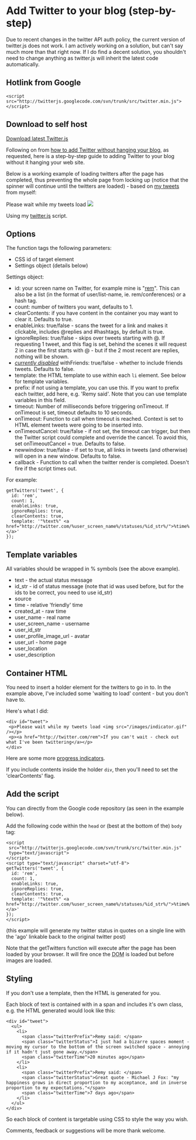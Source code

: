 # Add Twitter to your blog (step-by-step)

<div class="update"><p>Due to recent changes in the twitter API auth policy, the current version of twitter.js does not work. I am actively working on a solution, but can't say much more than that right now. If I do find a decent solution, you shouldn't need to change anything as twitter.js will inherit the latest code automatically.</p></div>

<h2>Hotlink from Google</h2>

<pre><code>&lt;script src=&quot;http://twitterjs.googlecode.com/svn/trunk/src/twitter.min.js&quot;&gt;&lt;/script&gt;</code></pre>

<h2>Download to self host</h2>

<p><a href="http://code.google.com/p/twitterjs/downloads/list" class="download">Download latest Twitter.js</a></p>

<p>Following on from <a href="http://remysharp.com/2007/03/20/how-to-add-twitter-to-your-blog-without-it-hanging-your-site/">how to add Twitter without hanging your blog</a>, as requested, here is a step-by-step guide to adding Twitter to your blog without it hanging your web site.</p>

<!--more-->

<p>Below is a working example of loading twitters after the page has completed, thus preventing the whole page from locking up (notice that the spinner will continue until the twitters are loaded) - based on <a href="http://twitter.com/rem">my tweets</a> from myself:</p>

<script src="http://twitterjs.googlecode.com/svn/trunk/src/twitter.min.js"></script>
<script type="text/javascript" charset="utf-8">
  getTwitters('twitters', { 
      id: 'rem', 
      clearContents: true, 
      count: 5, 
      withFriends: true,
      ignoreReplies: false,
      template: '<span class="prefix"><img height="16" width="16" src="%user_profile_image_url%" /> <a href="http://twitter.com/%user_screen_name%">%user_name%</a> said: </span> <span class="status">"%text%"</span> <span class="time"><a href="http://twitter.com/%user_screen_name%/statuses/%id_str%">%time%</a></span>'
  });
</script>

<link rel="stylesheet" href="http://remysharp.com/wp-content/uploads/2007/05/twitter.css" type="text/css" media="screen" title="no title" charset="utf-8" />

<div id="twitters"><p>Please wait while my tweets load <img src="http://remysharp.com/images/indicator.gif" /></p>
</div>

Using my [twitter.js](http://code.google.com/p/twitterjs/downloads/list) script.

## Options

The function tags the following parameters:

* CSS id of target element
* Settings object (details below)

Settings object:

* id: your screen name on Twitter, for example mine is "<a href="http://twitter.com/rem">rem</a>". This can also be a list (in the format of user/list-name, ie. rem/conferences) or a hash tag.
* count: number of twitters you want, defaults to 1.
* clearContents: if you have content in the container you may want to clear it.  Defaults to true.
* enableLinks: true/false - scans the tweet for a link and makes it clickable, includes @replies and #hashtags, by default is true.
* ignoreReplies: true/false - skips over tweets starting with @.  If requesting 1 tweet, and this flag is set, behind the scenes it will request 2 in case the first starts with @ - but if the 2 most recent are replies, nothing will be shown.
* <em><a href="http://getsatisfaction.com/twitter/topics/friends_timeline_api_call_suddenly_requires_auth">currently disabled</a></em> withFriends: true/false - whether to include friends tweets.  Defaults to false.
* template: the HTML template to use within each <code>li</code> element.  See below for template variables.
* prefix: if not using a template, you can use this. If you want to prefix each twitter, add here, e.g. 'Remy said'.  Note that you can use template variables in this field.
* timeout: Number of milliseconds before triggering onTimeout.  If onTimeout is set, timeout defaults to 10 seconds.
* onTimeout: Function to call when timeout is reached.  Context is set to HTML element tweets were going to be inserted into.
* onTimeoutCancel: true/false - if not set, the timeout can trigger, but then the Twitter script could complete and override the cancel.  To avoid this, set onTimeoutCancel = true.  Defaults to false.
* newwindow: true/false - if set to true, all links in tweets (and otherwise) will open in a new window. Defaults to false.
* callback - Function to call when the twitter render is completed. Doesn't fire if the script times out.

For example:

<pre><code>getTwitters('tweet', { 
  id: 'rem', 
  count: 1, 
  enableLinks: true, 
  ignoreReplies: true, 
  clearContents: true,
  template: '"%text%" &lt;a href="http://twitter.com/%user_screen_name%/statuses/%id_str%/"&gt;%time%&lt;/a&gt;'
});</code></pre>

## Template variables

All variables should be wrapped in % symbols (see the above example).

* text - the actual status message
* id\_str - id of status message (note that id was used before, but for the ids to be correct, you need to use id\_str)
* source
* time - relative 'friendly' time
* created\_at - raw time
* user\_name - real name
* user\_screen\_name - username
* user\_id_str
* user\_profile\_image\_url - avatar
* user\_url - home page
* user\_location
* user\_description

## Container HTML

You need to insert a holder element for the twitters to go in to.  In the example above, I've included some 'waiting to load' content - but you don't have to.

Here's what I did:

<pre><code>&lt;div id=&quot;tweet&quot;&gt;
&nbsp;&lt;p&gt;Please wait while my tweets load &lt;img src=&quot;/images/indicator.gif&quot; /&gt;&lt;/p&gt;
 &lt;p&gt;&lt;a href=&quot;http://twitter.com/rem&quot;&gt;If you can&#39;t wait - check out what I&#39;ve been twittering&lt;/a&gt;&lt;/p&gt;
&lt;/div&gt;</code></pre>

Here are some more [progress indicators](http://ajaxload.info/).

If you include contents inside the holder <code>div</code>, then you'll need to set the 'clearContents' flag.

## Add the script

You can directly from the Google code repository (as seen in the example below).

Add the following code within the <code>head</code> or (best at the bottom of the) <code>body</code> tag:

<pre><code>&lt;script 
 src=&quot;http://twitterjs.googlecode.com/svn/trunk/src/twitter.min.js&quot; 
 type=&quot;text/javascript&quot;&gt;
&lt;/script&gt;
&lt;script type=&quot;text/javascript&quot; charset=&quot;utf-8&quot;&gt;
getTwitters('tweet', { 
  id: 'rem', 
  count: 1, 
  enableLinks: true, 
  ignoreReplies: true, 
  clearContents: true,
  template: '"%text%" &lt;a href="http://twitter.com/%user_screen_name%/statuses/%id_str%/"&gt;%time%&lt;/a&gt;'
});
&lt;/script&gt;</code></pre>

(this example will generate my twitter status in quotes on a single line with the 'ago' linkable back to the original twitter post)

Note that the getTwitters function will execute after the page has been loaded by your browser.  It will fire once the <abbr title="Document Object Model">DOM</abbr> is loaded but before images are loaded.

## Styling

If you don't use a template, then the HTML is generated for you.

Each block of text is contained with in a span and includes it's own class, e.g. the HTML generated would look like this:

<pre><code>&lt;div id=&quot;tweet&quot;&gt;
  &lt;ul&gt;
    &lt;li&gt;
      &lt;span class=&quot;twitterPrefix&quot;&gt;Remy said: &lt;/span&gt;
      &lt;span class=&quot;twitterStatus&quot;&gt;I just had a bizarre spaces moment - moving my cursor to the bottom of the screen switched space - annoying if it hadn&#39;t just gone away.&lt;/span&gt;
      &lt;span class=&quot;twitterTime&quot;&gt;20 minutes ago&lt;/span&gt;
    &lt;/li&gt;
    &lt;li&gt;
      &lt;span class=&quot;twitterPrefix&quot;&gt;Remy said: &lt;/span&gt;
      &lt;span class=&quot;twitterStatus&quot;&gt;Great quote - Michael J Fox: &quot;my happiness grows in direct proportion to my acceptance, and in inverse proportion to my expectations.&quot;&lt;/span&gt;
      &lt;span class=&quot;twitterTime&quot;&gt;7 days ago&lt;/span&gt;
    &lt;/li&gt;
  &lt;/ul&gt;
&lt;/div&gt;</code></pre>

So each block of content is targetable using CSS to style the way you wish.

Comments, feedback or suggestions will be more thank welcome.